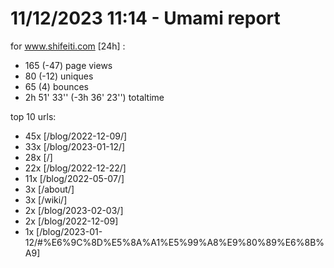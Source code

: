 # 11/12/2023 11:14 - Umami report
for www.shifeiti.com [24h] :

 - 165 (-47) page views
 - 80 (-12) uniques
 - 65 (4) bounces
 - 2h 51' 33'' (-3h 36' 23'') totaltime


top 10 urls:
 - 45x [/blog/2022-12-09/]
 - 33x [/blog/2023-01-12/]
 - 28x [/]
 - 22x [/blog/2022-12-22/]
 - 11x [/blog/2022-05-07/]
 - 3x [/about/]
 - 3x [/wiki/]
 - 2x [/blog/2023-02-03/]
 - 2x [/blog/2022-12-09]
 - 1x [/blog/2023-01-12/#%E6%9C%8D%E5%8A%A1%E5%99%A8%E9%80%89%E6%8B%A9]


